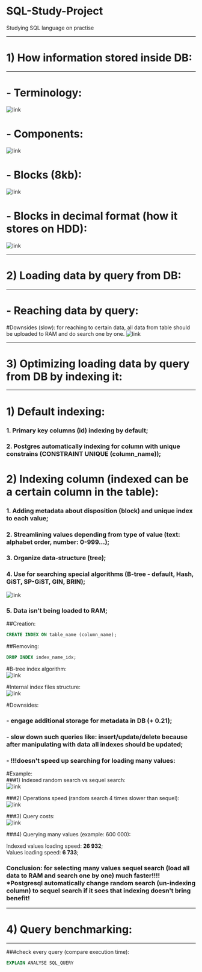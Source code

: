 # SQL-Study-Project
Studying SQL language on practise

---
# **1) How information stored inside DB:**  
---

# **- Terminology:**  
![link](https://drive.google.com/uc?id=1r54hPU8Y-GwaD5lM7F0KO5WPLUtzsFAQ)

# **- Components:**  
![link](https://drive.google.com/uc?id=1oT_02oPJaWNOkfVJqdwRop-bS9NFu529)

# **- Blocks (8kb):**  
![link](https://drive.google.com/uc?id=1uXWOe5bXCudyBo1HvZdSPIgm9gmkuekM)

# **- Blocks in decimal format (how it stores on HDD):**  
![link](https://drive.google.com/uc?id=1rbjRJAN5RpK1vRhMbDTS4qPTU4Gb4Lbh)

---
# **2) Loading data by query from DB:**  
---

# **- Reaching data by query:**  
#Downsides (slow): for reaching to certain data, all data from table should be uploaded to RAM and
do search one by one.
![link](https://drive.google.com/uc?id=1ukYLA2UBFZtPPrUTFIoBC2KxWdpcJxS2)

---
# **3) Optimizing loading data by query from DB by indexing it:**  
---
# **1) Default indexing:**  
### 1. Primary key columns (id) indexing by default;  
### 2. Postgres automatically indexing for column with unique constrains (CONSTRAINT UNIQUE (column_name));  

# **2) Indexing column (indexed can be a certain column in the table):**  
### 1. Adding metadata about disposition (block) and unique index to each value;  
### 2. Streamlining values depending from type of value (text: alphabet order, number: 0-999...);  
### 3. Organize data-structure (tree);  
### 4. Use for searching special algorithms (B-tree - default, Hash, GiST, SP-GiST, GIN, BRIN); 
![link](https://drive.google.com/uc?id=1_jPn1G1Lj1B3FxgMVr0vnqvGcrsB01qq)
### 5. Data isn't being loaded to RAM;  

##Creation:  
```sql
CREATE INDEX ON table_name (column_name);
```

##Removing:  
```sql
DROP INDEX index_name_idx;
```
#B-tree index algorithm:  
![link](https://drive.google.com/uc?id=1K1u2-Fg3kS-b-YJ6RodFHXb9kxyg_IaM)

#Internal index files structure:  
![link](https://drive.google.com/uc?id=1cso4wPMrWiT3AK4bec0iyQjlu_M20lsr)

#Downsides:  
### - engage additional storage for metadata in DB (+ 0.21);  
### - slow down such queries like: insert/update/delete because after manipulating with data all indexes should be updated;  
### - !!!doesn't speed up searching for loading many values:  

#Example:  
###1) Indexed random search vs sequel search:  
![link](https://drive.google.com/uc?id=1HXh3cXg9sffjRyhjV2cr8hG3SaI7uIAu)

###2) Operations speed (random search 4 times slower than sequel):  
![link](https://drive.google.com/uc?id=1Bco2E2vYIwhl9xqrlQ1Pg9aoxnoEGf3O)

###3) Query costs:  
![link](https://drive.google.com/uc?id=1bxoEGYo2yjHsvpphNYnWRhBEKCO5CS4d)

###4) Querying many values (example: 600 000):  

Indexed values loading speed: **26 932**;  
Values loading speed: **6 733**;   

### Conclusion: for selecting many values sequel search (load all data to RAM and search one by one) much faster!!!! *Postgresql automatically change random search (un-indexing column) to sequel search if it sees that indexing doesn't bring benefit!

---
# **4) Query benchmarking:**  

---

###check every query (compare execution time):
```sql
EXPLAIN ANALYSE SQL_QUERY
```

